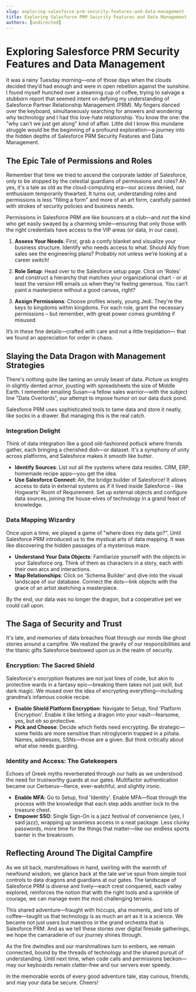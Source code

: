 ```yaml
---
slug: exploring-salesforce-prm-security-features-and-data-management
title: Exploring Salesforce PRM Security Features and Data Management
authors: [undirected]
---
```



# Exploring Salesforce PRM Security Features and Data Management

It was a rainy Tuesday morning—one of those days when the clouds decided they’d had enough and were in open rebellion against the sunshine. I found myself hunched over a steaming cup of coffee, trying to salvage a stubborn report that seemed intent on defying my understanding of Salesforce Partner Relationship Management (PRM). My fingers danced over the keyboard, simultaneously searching for answers and wondering why technology and I had this love-hate relationship. You know the one: the "why can't we just get along" kind of affair. Little did I know this mundane struggle would be the beginning of a profound exploration—a journey into the hidden depths of Salesforce PRM Security Features and Data Management. 

## The Epic Tale of Permissions and Roles 

Remember that time we tried to ascend the corporate ladder of Salesforce, only to be stopped by the celestial guardians of permissions and roles? Ah yes, it's a tale as old as the cloud-computing era—our access denied, our enthusiasm temporarily thwarted. It turns out, understanding roles and permissions is less "filling a form" and more of an art form, carefully painted with strokes of security policies and business needs. 

Permissions in Salesforce PRM are like bouncers at a club—and not the kind who get easily swayed by a charming smile—ensuring that only those with the right credentials have access to the VIP areas (or data, in our case). 

1. **Assess Your Needs**: First, grab a comfy blanket and visualize your business structure. Identify who needs access to what. Should Ally from sales see the engineering plans? Probably not unless we’re looking at a career switch!

2. **Role Setup**: Head over to the Salesforce setup page. Click on 'Roles' and construct a hierarchy that matches your organizational chart - or at least the version HR emails us when they're feeling generous. You can’t paint a masterpiece without a good canvas, right?

3. **Assign Permissions**: Choose profiles wisely, young Jedi. They're the keys to kingdoms within kingdoms. For each role, grant the necessary permissions – but remember, with great power comes grumbling if misused.

It’s in these fine details—crafted with care and not a little trepidation— that we found an appreciation for order in chaos.

## Slaying the Data Dragon with Management Strategies

There's nothing quite like taming an unruly beast of data. Picture us knights in slightly dented armor, jousting with spreadsheets the size of Middle Earth. I remember emailing Susan—a fellow sales warrior—with the subject line "Data Overlords", our attempt to impose humor on our data duck pond.

Salesforce PRM uses sophisticated tools to tame data and store it neatly, like socks in a drawer. But managing this is the real catch.

### Integration Delight

Think of data integration like a good old-fashioned potluck where friends gather, each bringing a cherished dish—or dataset. It's a symphony of unity across platforms, and Salesforce makes it smooth like butter.

- **Identify Sources**: List out all the systems where data resides. CRM, ERP, homemade recipe apps—you get the idea. 
- **Use Salesforce Connect**: Ah, the bridge builder of Salesforce! It allows access to data in external systems as if it lived inside Salesforce - like Hogwarts' Room of Requirement. Set up external objects and configure data sources, joining the house-elves of technology in a grand feast of knowledge.
  
### Data Mapping Wizardry

Once upon a time, we played a game of "where does my data go?". Until Salesforce PRM introduced us to the mystical arts of data mapping. It was like discovering the hidden passages of a mysterious maze.

- **Understand Your Data Objects**: Familiarize yourself with the objects in your Salesforce org. Think of them as characters in a story, each with their own arcs and interactions. 
- **Map Relationships**: Click on 'Schema Builder' and dive into the visual landscape of our database. Connect the dots—link objects with the grace of an artist sketching a masterpiece.

By the end, our data was no longer the dragon, but a cooperative pet we could call upon.

## The Saga of Security and Trust

It's late, and memories of data breaches float through our minds like ghost stories around a campfire. We realized the gravity of our responsibilities and the titanic gifts Salesforce bestowed upon us in the realm of security.

### Encryption: The Sacred Shield

Salesforce's encryption features are not just lines of code, but akin to protective wards in a fantasy epic—breaking them takes not just skill, but dark magic. We mused over the idea of encrypting everything—including grandma’s infamous cookie recipe.

- **Enable Shield Platform Encryption**: Navigate to Setup, find 'Platform Encryption'. Enable it like letting a dragon into your vault—fearsome, yes, but oh so protective. 
- **Pick and Choose**: Decide which fields need encrypting. Be strategic—some fields are more sensitive than nitroglycerin trapped in a piñata. Names, addresses, SSNs—those are a given. But think critically about what else needs guarding.

### Identity and Access: The Gatekeepers

Echoes of Greek myths reverberated through our halls as we understood the need for trustworthy guards at our gates. Multifactor authentication became our Cerberus—fierce, ever-watchful, and slightly ironic.

- **Enable MFA**: Go to Setup, find 'Identity'. Enable MFA—float through the process with the knowledge that each step adds another lock to the treasure chest.
- **Empower SSO**: Single Sign-On is a jazz festival of convenience (yes, I said jazz), wrapping up seamless access in a neat package. Less clunky passwords, more time for the things that matter—like our endless sports banter in the breakroom. 

## Reflecting Around The Digital Campfire 

As we sit back, marshmallows in hand, swirling with the warmth of newfound wisdom, we glance back at the tale we've spun from simple tool controls to data dragons and guardians at our gates. The landscape of Salesforce PRM is diverse and lively—each crest conquered, each valley explored, reinforces the notion that with the right tools and a sprinkle of courage, we can manage even the most challenging terrains.

This shared adventure—fraught with hiccups, aha moments, and lots of coffee—taught us that technology is as much an art as it is a science. We became not just users but maestros in the grand orchestra that is Salesforce PRM. And as we tell these stories over digital fireside gatherings, we hope the camaraderie of our journey shines through.

As the fire dwindles and our marshmallows turn to embers, we remain connected, bound by the threads of technology and the shared pursuit of understanding. Until next time, when code calls and permissions beckon—may our keyboards remain clatter-free and our servers ever speedy. 

In the memorable words of every good adventure tale, stay curious, friends, and may your data be secure. Cheers!